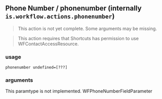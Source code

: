 
## Phone Number / phonenumber (internally `is.workflow.actions.phonenumber`)

> This action is not yet complete. Some arguments may be missing.


> This action requires that Shortcuts has permission to use WFContactAccessResource.

### usage
`phonenumber undefined=[???]`

### arguments
This paramtype is not implemented. WFPhoneNumberFieldParameter
